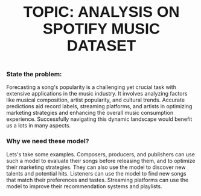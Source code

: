 <div style="text-align: center; font-family: 'Trebuchet MS', Arial, sans-serif; padding: 20px; font-size: 40px; font-weight: bold; border-radius: 0 0 0 0">
  TOPIC: ANALYSIS ON SPOTIFY MUSIC DATASET
</div>


### State the problem:
Forecasting a song's popularity is a challenging yet crucial task with extensive applications in the music industry. It involves analyzing factors like musical composition, artist popularity, and cultural trends. Accurate predictions aid record labels, streaming platforms, and artists in optimizing marketing strategies and enhancing the overall music consumption experience. Successfully navigating this dynamic landscape would benefit us a lots in many aspects.

### Why we need these model?
Lets's take some examples. Composers, producers, and publishers can use such a model to evaluate their songs before releasing them, and to optimize their marketing strategies. They can also use the model to discover new talents and potential hits. Listeners can use the model to find new songs that match their preferences and tastes. Streaming platforms can use the model to improve their recommendation systems and playlists.
